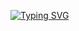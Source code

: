
 [![Typing SVG](https://readme-typing-svg.herokuapp.com?color=%2336BCF7&lines=This+is+my+Arhitecture)](https://git.io/typing-svg)
